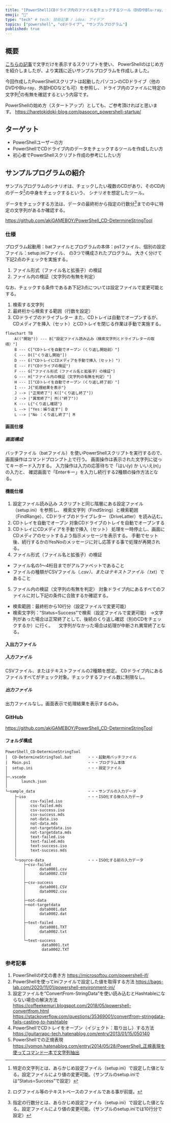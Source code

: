 ```yaml
---
title: "[PowerShell]CDドライブ内のファイルをチェックするツール（DVDやBlu-ray、外部HDDでも可）"
emoji: "🦾"
type: "tech" # tech: 技術記事 / idea: アイデア
topics: ["powershell", "cdドライブ", "サンプルプログラム"]
published: true
---
```


## 概要
[こちらの記事](https://haretokidoki-blog.com/pasocon_powershell-startup/)で文字だけを表示するスクリプトを使い、
PowerShellのはじめ方を紹介しましたが、より実践に近いサンプルプログラムを作成しました。

今回作成したPowerShellスクリプトは起動したパソコンのCDドライブ（他のDVDやBlu-ray、外部HDDなども可）を参照し、
ドライブ内のファイルに特定の文字列[^1]の有無を確認するという内容です。
[^1]: 特定の文字列とは、あらかじめ設定ファイル（setup.ini）で設定した値となる。設定ファイルにより値の変更可能。（サンプルのsetup.iniでは“Status=Success”で設定）

PowerShellの始め方（スタートアップ）としても、ご参考頂ければと思います。
https://haretokidoki-blog.com/pasocon_powershell-startup/
## ターゲット
- PowerShellユーザーの方
- PowerShellでCDドライブ内のデータをチェックするツールを作成したい方
- 初心者でPowerShellスクリプト作成の参考にしたい方
## サンプルプログラムの紹介
サンプルプログラムのシナリオは、チェックしたい複数のCDがあり、そのCD内のデータ[^2]の中身をチェックするという、
シナリオを想定したツール。
[^2]: ログファイル等のテキストベースのファイルである事が前提。

データをチェックする方法は、データの最終桁から指定の行数分[^3]までの中に特定の文字列があるか確認する。
[^3]: 指定の行数分とは、あらかじめ設定ファイル（setup.ini）で設定した値となる。設定ファイルにより値の変更可能。（サンプルのsetup.iniでは10行分で設定）

https://github.com/akiGAMEBOY/PowerShell_CD-DetermineStringTool
### 仕様
プログラム起動用：batファイルとプログラムの本体：ps1ファイル、個別の設定ファイル：setup.iniファイル、
の3つで構成されたプログラム。
大きく分けて下記2点のチェックを実施する。
1. ファイル形式（ファイル名と拡張子）の検証
2. ファイル内の検証（文字列の有無を判定）

なお、チェックする条件であるあ下記3点については設定ファイルで変更可能とする。
1. 検索する文字列
2. 最終桁から検索する範囲（行数を設定）
3. CDドライブのドライブレター
また、CDトレイは自動でオープンするが、CDメディアを挿入（セット）とCDトレイを閉じる作業は手動で実施する。
```mermaid
flowchart TB
    A(("開始")) --- B["設定ファイル読み込み（検索文字列とドライブレターの取得）"]
    B --- C["CDトレイを自動でオープン（くり返し開始前）"]
    C --- D(["くり返し開始"])
    D --- E("CDトレイにCDメディアを手動で挿入（セット）")
    E --- F("CDドライブの検証")
    F --- G["ファイル形式（ファイル名と拡張子）の検証"]
    G --- H["ファイル内の検証（文字列の有無を判定）"]
    H --- I["CDトレイを自動でオープン（くり返し終了前）"]
    I --- J{"処理結果を表示"}
    J --> |"正常終了"| K(["くり返し終了"])
    J --> |"異常終了"| M(("終了"))
    K --- L{"くり返し確認"}
    L --> |"Yes：繰り返す"| D
    L --> |"No ：くり返し終了"| M
```
#### 画面仕様
##### 画面構成
バッチファイル（batファイル）を使いPowerShellスクリプトを実行するので、
画面操作はコマンドプロンプト上で行う。
画面操作は表示された文字列に従ってキーボード入力する。
入力操作は入力の応答待ちで「はい(y) か いいえ(n)」の入力と、
確認画面で「Enterキー」を入力し続行する2種類の操作方法となる。

#### 機能仕様
1. 設定ファイル読み込み
スクリプトと同じ階層にある設定ファイル（setup.ini）を参照し、
検索文字列（FindString）と検索範囲（FindRange）、CDドライブのドライブレター（DriveLatter）を読み込む。
2. CDトレイを自動でオープン
対象CDドライブのトレイを自動でオープンする
3. CDトレイにCDメディアを手動で挿入（セット）
処理を一時停止し、画面にCDメディアのセットするよう指示メッセージを表示する。
手動でセット後、続行するかのYesNoのメッセージに対し応答する事で処理が再開される。
4. ファイル形式（ファイル名と拡張子）の検証
- ファイル名の1～4桁目までがアルファベットであること
- ファイルの種類がCSVファイル（*.csv）、またはテキストファイル（*.txt）であること
5. ファイル内の検証（文字列の有無を判定）
対象ドライブ内にあるすべてのファイルに対し下記の条件に合致するか確認する。
- 検索範囲：最終桁から10行分（設定ファイルで変更可能）
- 検索文字列：“Status=Success”で検索（設定ファイルで変更可能）
→文字列があった場合は正常終了として、後続のくり返し確認（別のCDをチェックするか）に行く。
　文字列がなかった場合は処理が中断され異常終了となる。
#### 入出力ファイル
##### 入力ファイル
CSVファイル、またはテキストファイルの2種類を想定。
CDドライブ内にあるファイルすべてがチェック対象。チェックするファイル数に制限なし。
##### 出力ファイル
出力ファイルなし。画面表示で処理結果を表示するのみ。
### GitHub
https://github.com/akiGAMEBOY/PowerShell_CD-DetermineStringTool
#### フォルダ構成
```
PowerShell_CD-DetermineStringTool
│  CD-DetermineStringTool.bat       ・・・起動用バッチファイル
│  Main.ps1                         ・・・プログラム本体
│  setup.ini                        ・・・設定ファイル
│
├─.vscode
│      launch.json
│
└─sample_data                       ・・・サンプルの入力データ
    ├─iso                           ・・・ISO化する後の入力データ
    │      csv-failed.iso
    │      csv-failed.mds
    │      csv-success.iso
    │      csv-success.mds
    │      not-data.iso
    │      not-data.mds
    │      not-targetdata.iso
    │      not-targetdata.mds
    │      text-failed.iso
    │      text-failed.mds
    │      text-success.iso
    │      text-success.mds
    │
    └─source-data                   ・・・ISO化する前の入力データ
        ├─csv-failed
        │      data0001.csv
        │      data0002.CSV
        │
        ├─csv-success
        │      data0001.CSV
        │      data0002.csv
        │
        ├─not-data
        ├─not-targetdata
        │      data0001.dat
        │      data0002.dat
        │
        ├─text-failed
        │      data0001.TXT
        │      data0002.txt
        │
        └─text-success
                data0001.txt
                data0002.TXT
```
### 参考記事
1. PowerShellのif文の書き方
https://microsoftou.com/powershell-if/
2. PowerShellを使ってiniファイルで設定した値を取得する方法
https://bags-lab.com/2020/11/01/powershell-environment-ini/
3. 設定ファイルを“ConvertFrom-StringData”を使い読み込むとHashtableにならない場合の解決方法
https://coffeekemuri.blogspot.com/2018/05/powershell-convertfrom.html
https://stackoverflow.com/questions/35369001/convertfrom-stringdata-fails-casting-to-hashtable
4. PowerShellでCDトレイをオープン（イジェクト：取り出し）する方法
https://guitarrapc-tech.hatenablog.com/entry/2013/01/15/050140
5. PowerShellでの正規表現
https://yomon.hatenablog.com/entry/2014/05/28/PowerShell_正規表現を使ってコマンド一本で文字列抽出

